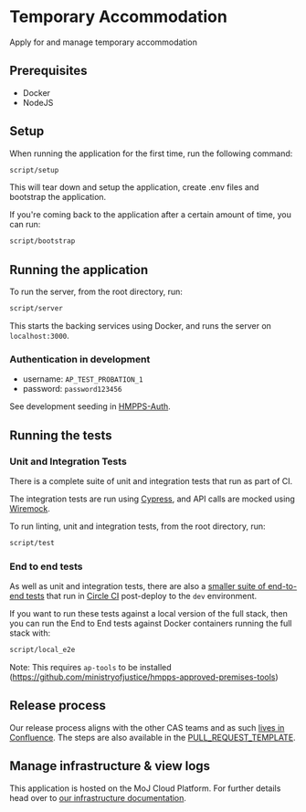 # Temporary Accommodation

Apply for and manage temporary accommodation

## Prerequisites

* Docker
* NodeJS

## Setup

When running the application for the first time, run the following command:

```bash
script/setup
```

This will tear down and setup the application, create .env files and bootstrap the application.

If you're coming back to the application after a certain amount of time, you can run:

```bash
script/bootstrap
```

## Running the application

To run the server, from the root directory, run:

```bash
script/server
```

This starts the backing services using Docker, and runs the server on `localhost:3000`.

### Authentication in development

- username: `AP_TEST_PROBATION_1`
- password: `password123456`

See development seeding in [HMPPS-Auth](https://github.com/ministryofjustice/hmpps-auth/commit/ae4ea22c4da72725dd6814abc70187dd534d24c8).

## Running the tests

### Unit and Integration Tests

There is a complete suite of unit and integration tests that run as part of CI.

The integration tests are run using [Cypress](https://www.cypress.io/), and API
calls are mocked using [Wiremock](https://wiremock.org/).

To run linting, unit and integration tests, from the root directory, run:

```bash
script/test
```

### End to end tests

As well as unit and integration tests, there are also a [smaller suite of
end-to-end tests](https://github.com/ministryofjustice/hmpps-temporary-accommodation-ui/tree/main/e2e/tests)
that run in [Circle CI](https://circleci.com/) post-deploy to the `dev`
environment.

If you want to run these tests against a local version of the full stack, then
you can run the End to End tests against Docker containers running the full stack with:

```bash
script/local_e2e
```

Note: This requires `ap-tools` to be installed (<https://github.com/ministryofjustice/hmpps-approved-premises-tools>)

## Release process

Our release process aligns with the other CAS teams and as such [lives in
Confluence](https://dsdmoj.atlassian.net/wiki/spaces/AP/pages/4247847062/Release+process).
The steps are also available in the [PULL_REQUEST_TEMPLATE](/.github/PULL_REQUEST_TEMPLATE.md#release-checklist).

## Manage infrastructure & view logs

This application is hosted on the MoJ Cloud Platform. For further details
head over to [our infrastructure documentation](https://dsdmoj.atlassian.net/wiki/spaces/AP/pages/4325244964/Manage+infrastructure).
